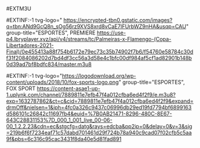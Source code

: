 #EXTM3U

#EXTINF:-1 tvg-logo=" 
https://encrypted-tbn0.gstatic.com/images?q=tbn:ANd9GcQ8n_sOg56rz9XVS8xrd8vCaE7IFUrbWZ9nHA&usqp=CAU" group-title="ESPORTES", PREMIERE
https://use-p4.lbryplayer.xyz/api/v4/streams/tc/Palmeiras-x-Flamengo-(Copa-Libertadores-2021-Final)/0e455413a88f754b6172e79ec73c35b74902f7b6/f54760e58784c30df31f2084086202d7bd4df3cc56a3d58e4c1bfc00df984af5cf1ad82901b148b0d39ad7bf8bdfc834/master.m3u8

#EXTINF:-1 tvg-logo="https://logodownload.org/wp-content/uploads/2018/10/fox-sports-logo.png" group-title="ESPORTES", FOX SPORT
https://content-asae1-up-1.uplynk.com/channel/7889811e7efb47f4a012cfba6ed4f2f9/e.m3u8?exp=1632787862&ct=c&cid=7889811e7efb47f4a012cfba6ed4f2f9&expand=drmOff&nielsen=1&iph=4fc0a326c9437c06996db29ed19fd7794bf6899163d586101c26842c11697fb4&euid=%7B0AB21471-8296-480C-8E67-643C28831153%7D_000_1_001_live_00-06-00_1.2.2.23&cdn=ec&stgcfg=datg&rays=edcba&pp2ip=0&delay=0&v=3&sig=219b6f6f7234eaf71c57dabd701461d29f724b78a940c9cad07f02cfb5c5aa9f&pbs=6c316c95cac3431f8da40e5d81fad891
